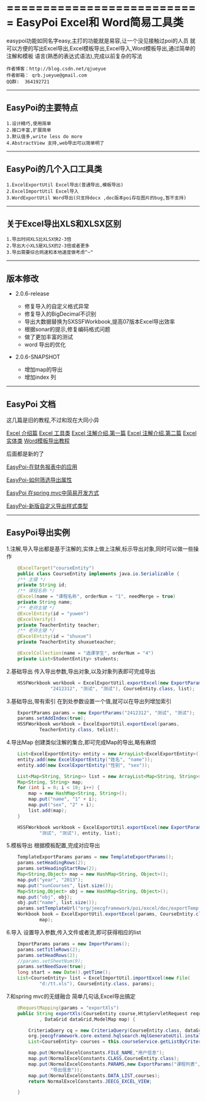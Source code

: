 ===========================
EasyPoi Excel和 Word简易工具类
===========================
 easypoi功能如同名字easy,主打的功能就是易容,让一个没见接触过poi的人员
就可以方便的写出Excel导出,Excel模板导出,Excel导入,Word模板导出,通过简单的注解和模板
语言(熟悉的表达式语法),完成以前复杂的写法

	作者博客：http://blog.csdn.net/qjueyue
	作者邮箱： qrb.jueyue@gmail.com
	QQ群:  364192721
---------------------------
EasyPoi的主要特点
--------------------------
	1.设计精巧,使用简单
	2.接口丰富,扩展简单
	3.默认值多,write less do more
	4.AbstractView 支持,web导出可以简单明了

---------------------------
EasyPoi的几个入口工具类
---------------------------

	1.ExcelExportUtil Excel导出(普通导出,模板导出)
	2.ExcelImportUtil Excel导入
	3.WordExportUtil Word导出(只支持docx ,doc版本poi存在图片的bug,暂不支持)
	
---------------------------
关于Excel导出XLS和XLSX区别
---------------------------

	1.导出时间XLS比XLSX快2-3倍
	2.导出大小XLS是XLSX的2-3倍或者更多
	3.导出需要综合网速和本地速度做考虑^~^
	
--------------------------
版本修改
--------------------------
 - 2.0.6-release
 	- 修复导入的自定义格式异常
 	- 修复导入的BigDecimal不识别
 	- 导出大数据替换为SXSSFWorkbook,提高07版本Excel导出效率
 	- 根据sonar的提示,修复编码格式问题
 	- 做了更加丰富的测试
 	- word 导出的优化
 		
 - 2.0.6-SNAPSHOT
	 - 增加map的导出
	 - 增加index 列


---------------------------
EasyPoi 文档
---------------------------
这几篇是旧的教程,不过和现在大同小异

[Excel 介绍篇](http://note.youdao.com/share/?id=ea5166076313d437abbfb28a18d85486&type=note)
[Excel 工具类](http://note.youdao.com/share/?id=dcfef5355d1d75b718be8fd563ad5216&type=note)
[Excel 注解介绍.第一篇](http://note.youdao.com/share/?id=9898d1777ca97b81d82a6e151b880dbb&type=note)
[Excel 注解介绍.第二篇](http://note.youdao.com/share/?id=9898d1777ca97b81d82a6e151b880dbb&type=note)
[Excel 实体类](http://note.youdao.com/share/?id=dab97eababf8e91356f87be204b581e8&type=note)
[Word模板导出教程](http://note.youdao.com/share/?id=26794c8eb4a285828663178c0ae854a2&type=note)

后面都是新的了

[EasyPoi-在财务报表中的应用](http://git.oschina.net/jueyue/easypoi/wikis/EasyPoi-%E5%9C%A8%E8%B4%A2%E5%8A%A1%E6%8A%A5%E8%A1%A8%E4%B8%AD%E7%9A%84%E5%BA%94%E7%94%A8)

[EasyPoi-如何筛选导出属性](http://git.oschina.net/jueyue/easypoi/wikis/EasyPoi-%E5%A6%82%E4%BD%95%E7%AD%9B%E9%80%89%E5%AF%BC%E5%87%BA%E5%B1%9E%E6%80%A7)

[EasyPoi 在spring mvc中简易开发方式](http://note.youdao.com/share/?id=8b04c4d88a0574a59aeaffd142c8e34b&type=note)

[EasyPoi-新版自定义导出样式类型](http://note.youdao.com/share/?id=7937a9fe15f1016b8f39bf813be894f8&type=note)


---------------------------
EasyPoi导出实例
---------------------------
1.注解,导入导出都是基于注解的,实体上做上注解,标示导出对象,同时可以做一些操作
```Java
	@ExcelTarget("courseEntity")
	public class CourseEntity implements java.io.Serializable {
	/** 主键 */
	private String id;
	/** 课程名称 */
	@Excel(name = "课程名称", orderNum = "1", needMerge = true)
	private String name;
	/** 老师主键 */
	@ExcelEntity(id = "yuwen")
	@ExcelVerify()
	private TeacherEntity teacher;
	/** 老师主键 */
	@ExcelEntity(id = "shuxue")
	private TeacherEntity shuxueteacher;

	@ExcelCollection(name = "选课学生", orderNum = "4")
	private List<StudentEntity> students;
```
2.基础导出
	传入导出参数,导出对象,以及对象列表即可完成导出
```Java
	HSSFWorkbook workbook = ExcelExportUtil.exportExcel(new ExportParams(
				"2412312", "测试", "测试"), CourseEntity.class, list);
```
3.基础导出,带有索引
	在到处参数设置一个值,就可以在导出列增加索引
```Java
	ExportParams params = new ExportParams("2412312", "测试", "测试");
	params.setAddIndex(true);
	HSSFWorkbook workbook = ExcelExportUtil.exportExcel(params,
			TeacherEntity.class, telist);
```			
4.导出Map
	创建类似注解的集合,即可完成Map的导出,略有麻烦
```Java
	List<ExcelExportEntity> entity = new ArrayList<ExcelExportEntity>();
	entity.add(new ExcelExportEntity("姓名", "name"));
	entity.add(new ExcelExportEntity("性别", "sex"));

	List<Map<String, String>> list = new ArrayList<Map<String, String>>();
	Map<String, String> map;
	for (int i = 0; i < 10; i++) {
		map = new HashMap<String, String>();
		map.put("name", "1" + i);
		map.put("sex", "2" + i);
		list.add(map);
	}

	HSSFWorkbook workbook = ExcelExportUtil.exportExcel(new ExportParams(
			"测试", "测试"), entity, list);	
```			
5.模板导出
	根据模板配置,完成对应导出
```Java
	TemplateExportParams params = new TemplateExportParams();
	params.setHeadingRows(2);
	params.setHeadingStartRow(2);
	Map<String,Object> map = new HashMap<String, Object>();
    map.put("year", "2013");
    map.put("sunCourses", list.size());
    Map<String,Object> obj = new HashMap<String, Object>();
    map.put("obj", obj);
    obj.put("name", list.size());
	params.setTemplateUrl("org/jeecgframework/poi/excel/doc/exportTemp.xls");
	Workbook book = ExcelExportUtil.exportExcel(params, CourseEntity.class, list,
			map);
```			
6.导入
	设置导入参数,传入文件或者流,即可获得相应的list
```Java
	ImportParams params = new ImportParams();
	params.setTitleRows(2);
	params.setHeadRows(2);
	//params.setSheetNum(9);
	params.setNeedSave(true);
	long start = new Date().getTime();
	List<CourseEntity> list = ExcelImportUtil.importExcel(new File(
			"d:/tt.xls"), CourseEntity.class, params);
```	

7.和spring mvc的无缝融合
	简单几句话,Excel导出搞定
```Java
	@RequestMapping(params = "exportXls")
	public String exportXls(CourseEntity course,HttpServletRequest request,HttpServletResponse response
			, DataGrid dataGrid,ModelMap map) {

        CriteriaQuery cq = new CriteriaQuery(CourseEntity.class, dataGrid);
        org.jeecgframework.core.extend.hqlsearch.HqlGenerateUtil.installHql(cq, course, request.getParameterMap());
        List<CourseEntity> courses = this.courseService.getListByCriteriaQuery(cq,false);

        map.put(NormalExcelConstants.FILE_NAME,"用户信息");
        map.put(NormalExcelConstants.CLASS,CourseEntity.class);
        map.put(NormalExcelConstants.PARAMS,new ExportParams("课程列表", "导出人:Jeecg",
                "导出信息"));
        map.put(NormalExcelConstants.DATA_LIST,courses);
        return NormalExcelConstants.JEECG_EXCEL_VIEW;

	}
```
